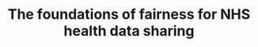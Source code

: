 ---
airtable_createdTime: '2022-05-13T10:03:04.000Z'
airtable_id: recVxU2cNJWYdydya
link: https://www.adalovelaceinstitute.org/blog/the-foundations-of-fairness-for-nhs-health-data-sharing/
table: sources
title: The foundations of fairness for NHS health data sharing
---